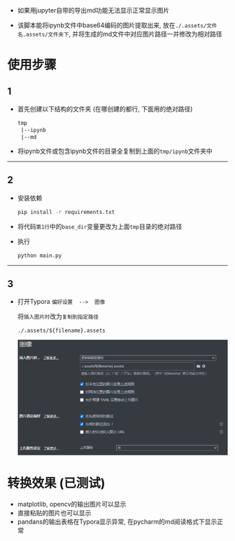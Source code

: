 - 如果用jupyter自带的导出md功能无法显示正常显示图片

- 该脚本能将ipynb文件中base64编码的图片提取出来, 放在`./.assets/文件名.assets/文件夹下`, 并将生成的md文件中对应图片路径一并修改为相对路径

# 使用步骤
## 1

- 首先创建以下结构的文件夹 (在哪创建的都行, 下面用的绝对路径)

    ```
    tmp
     |--ipynb
     |--md
    ```

- 将ipynb文件或包含ipynb文件的目录全复制到上面的`tmp/ipynb`文件夹中
---
## 2

- 安装依赖

  ```sh
  pip install -r requirements.txt
  ```

- 将代码`第1行`中的`base_dir`变量更改为上面`tmp`目录的绝对路径

- 执行

   ```sh
   python main.py
   ```
---
## 3
- 打开Typora ``偏好设置  -->  图像``

   将`插入图片时`改为`复制到指定路径`
   ```
   ./.assets/${filename}.assets
   ```

   ![img.png](img.png)


# 转换效果 (已测试)
- matplotlib, opencv的输出图片可以显示
- 直接粘贴的图片也可以显示
- pandans的输出表格在Typora显示异常, 在pycharm的md阅读格式下显示正常